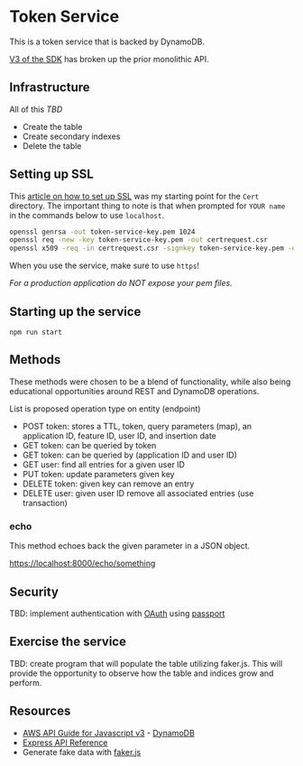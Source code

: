 # Token Service

This is a token service that is backed by DynamoDB.

[V3 of the SDK](https://docs.aws.amazon.com/sdk-for-javascript/v3/developer-guide/migrating-to-v3.html) has broken up the prior monolithic API.

## Infrastructure

All of this _TBD_

- Create the table
- Create secondary indexes
- Delete the table

## Setting up SSL

This [article on how to set up SSL](https://www.hacksparrow.com/webdev/express/https-server-example.html) was my starting point for the `Cert` directory.  The important thing to note is that when prompted for `YOUR name` in the commands below to use `localhost`.

```bash
openssl genrsa -out token-service-key.pem 1024
openssl req -new -key token-service-key.pem -out certrequest.csr
openssl x509 -req -in certrequest.csr -signkey token-service-key.pem -out token-service-cert.pem
```

When you use the service, make sure to use `https`!

_For a production application do NOT expose your pem files._

## Starting up the service

`npm run start`

## Methods

These methods were chosen to be a blend of functionality, while also being educational opportunities around REST and DynamoDB operations.

List is proposed operation type on entity (endpoint)

- POST token: stores a TTL, token, query parameters (map), an application ID, feature ID, user ID, and insertion date
- GET token: can be queried by token
- GET token: can be queried by (application ID and user ID)
- GET user: find all entries for a given user ID
- PUT token: update parameters given key
- DELETE token: given key can remove an entry
- DELETE user: given user ID remove all associated entries (use transaction)

### echo

This method echoes back the given parameter in a JSON object.

<https://localhost:8000/echo/something>

## Security

TBD: implement authentication with [OAuth](https://oauth.net/) using [passport](https://www.passportjs.org/)

## Exercise the service

TBD: create program that will populate the table utilizing faker.js.
This will provide the opportunity to observe how the table and indices grow and perform.

## Resources

- [AWS API Guide for Javascript v3](https://docs.aws.amazon.com/AWSJavaScriptSDK/v3/latest/index.html) - [DynamoDB](https://docs.aws.amazon.com/AWSJavaScriptSDK/v3/latest/clients/client-dynamodb/index.html)
- [Express API Reference](http://expressjs.com/en/4x/api.html)
- Generate fake data with [faker.js](https://www.npmjs.com/package/faker)
